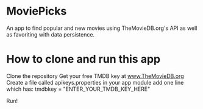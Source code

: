 # MoviePicks
An app to find popular and new movies using TheMovieDB.org's API as well as favoriting with data persistence.

# How to clone and run this app
Clone the repository
Get your free TMDB key at www.TheMovieDB.org
Create a file called apikeys.properties in your app module
add one line which has: tmdbkey = "ENTER_YOUR_TMDB_KEY_HERE"

Run!



